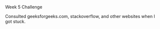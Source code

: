 Week 5 Challenge

Consulted geeksforgeeks.com, stackoverflow, and other websites when I got stuck.  
